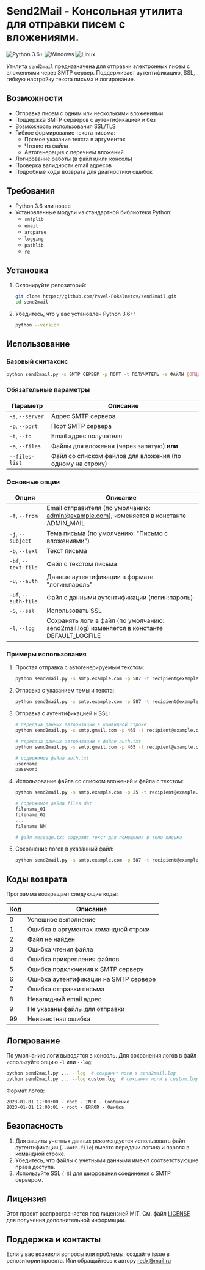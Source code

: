# Send2Mail - Консольная утилита для отправки писем с вложениями.

![Python 3.6+](https://img.shields.io/badge/python-3.6%2B-blue?logo=python)
![Windows](https://img.shields.io/badge/Windows-0078D6?logo=windows&logoColor=white)
![Linux](https://img.shields.io/badge/Linux-FCC624?logo=linux&logoColor=black)

Утилита `send2mail` предназначена для отправки электронных писем с вложениями через SMTP сервер. Поддерживает аутентификацию, SSL, гибкую настройку текста письма и логирование.

## Возможности

- Отправка писем с одним или несколькими вложениями
- Поддержка SMTP серверов с аутентификацией и без
- Возможность использования SSL/TLS
- Гибкое формирование текста письма:
  - Прямое указание текста в аргументах
  - Чтение из файла
  - Автогенерация с перечнем вложений
- Логирование работы (в файл и/или консоль)
- Проверка валидности email адресов
- Подробные коды возврата для диагностики ошибок

## Требования

- Python 3.6 или новее
- Установленные модули из стандартной библиотеки Python:
  - `smtplib`
  - `email`
  - `argparse`
  - `logging`
  - `pathlib`
  - `re`

## Установка

1. Склонируйте репозиторий:
   ```bash
   git clone https://github.com/Pavel-Pokalnetov/send2mail.git
   cd send2mail
   ```

2. Убедитесь, что у вас установлен Python 3.6+:
   ```bash
   python --version
   ```

## Использование

### Базовый синтаксис

```bash
python send2mail.py -s SMTP_СЕРВЕР -p ПОРТ -t ПОЛУЧАТЕЛЬ -a ФАЙЛЫ [ОПЦИИ]
```

### Обязательные параметры

| Параметр            | Описание                                                  |
|---------------------|-----------------------------------------------------------|
| `-s`, `--server`    | Адрес SMTP сервера                                        |
| `-p`, `--port`      | Порт SMTP сервера                                         |
| `-t`, `--to`        | Email адрес получателя                                    |
| `-a`, `--files`     | Файлы для вложения (через запятую) **или**                |
| `--files-list`      | Файл со списком файлов для вложения (по одному на строку) |

### Основные опции

| Опция                | Описание                                                                                   |
|----------------------|--------------------------------------------------------------------------------------------|
| `-f`, `--from`       | Email отправителя (по умолчанию: admin@example.com), изменяется в константе ADMIN_MAIL     |
| `-j`, `--subject`    | Тема письма (по умолчанию: "Письмо с вложениями")                                          |
| `-b`, `--text`       | Текст письма                                                                               |
| `-bf`, `--text-file` | Файл с текстом письма                                                                      |
| `-u`, `--auth`       | Данные аутентификации в формате "логин:пароль"                                             |
| `-uf`, `--auth-file` | Файл с данными аутентификации (логин:пароль)                                               |
| `-S`, `--ssl`        | Использовать SSL                                                                           |
| `-l`, `--log`        | Сохранять логи в файл (по умолчанию: send2mail.log) изменяется в константе DEFAULT_LOGFILE |

### Примеры использования

1. Простая отправка с автогенерируемым текстом:
   ```bash
   python send2mail.py -s smtp.example.com -p 587 -t recipient@example.com -a file1.pdf,file2.jpg
   ```

2. Отправка с указанием темы и текста:
   ```bash
   python send2mail.py -s smtp.example.com -p 587 -t recipient@example.com -a document.docx -j "Ваши документы" -b "Привет! Отправляю запрошенные файлы."
   ```

3. Отправка с аутентификацией и SSL:
   ```bash
   # передача данных авторизации в командной строке
   python send2mail.py -s smtp.gmail.com -p 465 -t recipient@example.com -a report.pdf -u username:password -S

   # передача данных авторизации в файле auth.txt
   python send2mail.py -s smtp.gmail.com -p 465 -t recipient@example.com -a report.pdf -uf auth.txt -S

   # содержимое файла auth.txt
   username
   password
   ```

4. Использование файла со списком вложений и файла с текстом:
   ```bash
   python send2mail.py -s smtp.example.com -p 25 -t recipient@example.com --files-list files.dat --text-file message.txt 

   # содержимое файла files.dat
   filename_01
   filename_02
   ...
   filename_NN

   # файл message.txt содержит текст для помещения в тело письма

   ```

5. Сохранение логов в указанный файл:
   ```bash
   python send2mail.py -s smtp.example.com -p 587 -t recipient@example.com -a data.csv --log mylog.txt
   ```

## Коды возврата

Программа возвращает следующие коды:

| Код    | Описание                                |
|--------|-----------------------------------------|
| 0      | Успешное выполнение                     |
| 1      | Ошибка в аргументах командной строки    |
| 2      | Файл не найден                          |
| 3      | Ошибка чтения файла                     |
| 4      | Ошибка прикрепления файлов              |
| 5      | Ошибка подключения к SMTP серверу       |
| 6      | Ошибка аутентификации на SMTP сервере   |
| 7      | Ошибка отправки письма                  |
| 8      | Невалидный email адрес                  |
| 9      | Не указаны файлы для отправки           |
| 99     | Неизвестная ошибка                      |

## Логирование

По умолчанию логи выводятся в консоль. Для сохранения логов в файл используйте опцию `-l` или `--log`:

```bash
python send2mail.py ... --log  # сохранит логи в send2mail.log
python send2mail.py ... --log custom.log  # сохранит логи в custom.log
```

Формат логов:
```
2023-01-01 12:00:00 - root - INFO - Сообщение
2023-01-01 12:00:01 - root - ERROR - Ошибка
```

## Безопасность

1. Для защиты учетных данных рекомендуется использовать файл аутентификации (`--auth-file`) вместо передачи логина и пароля в командной строке.
2. Убедитесь, что файлы с учетными данными имеют соответствующие права доступа.
3. Используйте SSL (`-S`) для шифрования соединения с SMTP сервером.

## Лицензия

Этот проект распространяется под лицензией MIT. См. файл [LICENSE](LICENSE.md) для получения дополнительной информации.

## Поддержка и контакты

Если у вас возникли вопросы или проблемы, создайте issue в репозитории проекта.
Или обращайтесь к автору [redx@mail.ru](mailto:redx@mail.ru)

